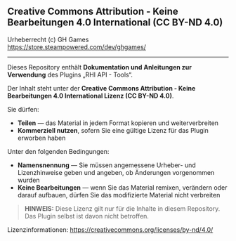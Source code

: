 ## Creative Commons Attribution - Keine Bearbeitungen 4.0 International (CC BY-ND 4.0)

Urheberrecht (c) GH Games  
https://store.steampowered.com/dev/ghgames/

---

Dieses Repository enthält **Dokumentation und Anleitungen zur Verwendung** des Plugins „RHI API - Tools“.

Der Inhalt steht unter der **Creative Commons Attribution - Keine Bearbeitungen 4.0 International Lizenz (CC BY-ND 4.0)**.

Sie dürfen:
- **Teilen** — das Material in jedem Format kopieren und weiterverbreiten  
- **Kommerziell nutzen**, sofern Sie eine gültige Lizenz für das Plugin erworben haben

Unter den folgenden Bedingungen:
- **Namensnennung** — Sie müssen angemessene Urheber- und Lizenzhinweise geben und angeben, ob Änderungen vorgenommen wurden  
- **Keine Bearbeitungen** — wenn Sie das Material remixen, verändern oder darauf aufbauen, dürfen Sie das modifizierte Material nicht verbreiten

> **HINWEIS:** Diese Lizenz gilt nur für die Inhalte in diesem Repository. Das Plugin selbst ist davon nicht betroffen.

Lizenzinformationen: https://creativecommons.org/licenses/by-nd/4.0/
